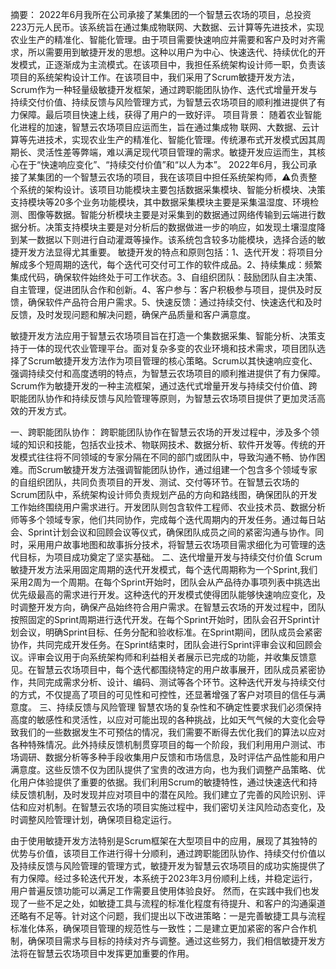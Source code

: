 摘要：
  2022年6月我所在公司承接了某集团的一个智慧云农场的项目，总投资223万元人民币。该系统旨在通过集成物联网、大数据、云计算等先进技术，实现农业生产的精准化、智能化管理。由于项目需要快速响应并需要和客户及时对齐需求，所以需要用到敏捷开发的思想。这种以用户为中心、快速迭代、持续优化的开发模式，正逐渐成为主流模式。在该项目中，我担任系统架构设计师一职，负责该项目的系统架构设计工作。在该项目中，我们采用了Scrum敏捷开发方法，Scrum作为一种轻量级敏捷开发框架，通过跨职能团队协作、迭代式增量开发与持续交付价值、持续反馈与风险管理方式，为智慧云农场项目的顺利推进提供了有力保障。最后项目快速上线，获得了用户的一致好评。
项目背景：
  随着农业智能化进程的加速，智慧云农场项目应运而生，旨在通过集成物
  联网、大数据、云计算等先进技术，实现农业生产的精准化、智能化管理。传统瀑布式开发模式因其周期长、灵活性差等弊端，难以满足现代项目管理的需求。敏捷开发应运而生，其核心在于“快速响应变化”、“持续交付价值”和“以人为本”。
  2022年6月，我公司承接了某集团的一个智慧云农场的项目，我在该项目中担任系统架构师，⚠️负责整个系统的架构设计。该项目功能模块主要包括数据采集模块、智能分析模块、决策支持模块等20多个业务功能模块，其中数据采集模块主要是采集温湿度、环境检测、图像等数据。智能分析模块主要是对采集到的数据通过网络传输到云端进行数据分析。决策支持模块主要是对分析后的数据做进一步的响应，如发现土壤湿度降到某一数据以下则进行自动灌溉等操作。该系统包含较多功能模块，选择合适的敏捷开发方法显得尤其重要。
  敏捷开发的特点和原则包括：1、迭代开发：将项目分解成多个短周期的迭代，每个迭代可交付可工作的软件成品。2、持续集成：频繁集成代码，确保软件始终处于可工作状态。3、自组织团队：鼓励团队自主决策、自主管理，促进团队合作和创新。4、客户参与：客户积极参与项目，提供及时反馈，确保软件产品符合用户需求。5、快速反馈：通过持续交付、快速迭代和及时反馈，及时发现问题和解决问题，确保产品质量和客户满意度。

  敏捷开发方法应用于智慧云农场项目旨在打造一个集数据采集、智能分析、决策支持于一体的现代农业管理平台。面对复杂多变的农业环境和技术需求，项目团队选择了Scrum敏捷开发方法作为项目管理的核心策略。Scrum以其快速响应变化、强调持续交付和高度透明的特点，为智慧云农场项目的顺利推进提供了有力保障。Scrum作为敏捷开发的一种主流框架，通过迭代式增量开发与持续交付价值、跨职能团队协作和持续反馈与风险管理等原则，为智慧云农场项目提供了更加灵活高效的开发方式。

一、跨职能团队协作：
  跨职能团队协作在智慧云农场的开发过程中，涉及多个领域的知识和技能，包括农业技术、物联网技术、数据分析、软件开发等。传统的开发模式往往将不同领域的专家分隔在不同的部门或团队中，导致沟通不畅、协作困难。而Scrum敏捷开发方法强调智能团队协作，通过组建一个包含多个领域专家的自组织团队，共同负责项目的开发、测试、交付等环节。在智慧云农场的Scrum团队中，系统架构设计师负责规划产品的方向和路线图，确保团队的开发工作始终围绕用户需求进行。开发团队则包含软件工程师、农业技术员、数据分析师等多个领域专家，他们共同协作，完成每个迭代周期内的开发任务。通过每日站会、Sprint计划会议和回顾会议等仪式，确保团队成员之间的紧密沟通与协作。同时，采用用户故事地图和故事拆分技术，将智慧云农场项目需求细化为可管理的迭代目标，为项目成功奠定了坚实基础。
二、迭代增量开发与持续交付价值
  Scrum敏捷开发方法采用固定周期的迭代开发模式，每个迭代周期称为一个Sprint,我们采用2周为一个周期。在每个Sprint开始时，团队会从产品待办事项列表中挑选出优先级最高的需求进行开发。这种迭代的开发模式使得团队能够快速响应变化，及时调整开发方向，确保产品始终符合用户需求。在智慧云农场的开发过程中，团队按照固定的Sprint周期进行迭代开发。在每个Sprint开始时，团队会召开Sprint计划会议，明确Sprint目标、任务分配和验收标准。在Sprint期间，团队成员会紧密协作，共同完成开发任务。在Sprint结束时，团队会进行Sprint评审会议和回顾会议。评审会议用于向系统架构师和利益相关者展示已完成的功能，并收集反馈意见。在智慧云农场项目中，每个迭代都围绕特定的用户故事展开，团队成员紧密协作，共同完成需求分析、设计、编码、测试等各个环节。这种迭代开发与持续交付的方式，不仅提高了项目的可见性和可控性，还显著增强了客户对项目的信任与满意度。
三、持续反馈与风险管理
  智慧农场的复杂性和不确定性要求我们必须保持高度的敏感性和灵活性，以应对可能出现的各种挑战，比如天气气候的大变化会导致我们的一些数据发生不可预估的情况，我们需要不断得去优化我们的算法以应对各种特殊情况。此外持续反馈机制贯穿项目的每一个阶段，我们利用用户测试、市场调研、数据分析等多种手段收集用户反馈和市场信息，及时评估产品性能和用户满意度。这些反馈不仅为团队提供了宝贵的改进方向，也为我们调整产品策略、优化用户体验提供了重要的依据。我们利用Scrum的敏捷特性，通过快速迭代和持续反馈机制，及时发现并应对项目中的潜在风险。我们建立了完善的风险识别、评估和应对机制。在智慧云农场的项目实施过程中，我们密切关注风险动态变化，及时调整风险管理计划，确保项目稳定运行。

  由于使用敏捷开发方法特别是Scrum框架在大型项目中的应用，展现了其独特的优势与价值，该项目工作进行得十分顺利，通过跨职能团队协作、持续交付价值以及持续反馈与风险管理的管理方式，敏捷开发为智慧云农场项目的成功实施提供了有力保障。经过多轮迭代开发，本系统于2023年3月份顺利上线，并稳定运行，用户普遍反馈功能可以满足工作需要且使用体验良好。
  然而，在实践中我们也发现了一些不足之处，如敏捷工具与流程的标准化程度有待提升、和客户的沟通渠道还略有不足等。针对这个问题，我们提出以下改进策略：一是完善敏捷工具与流程标准化体系，确保项目管理的规范性与一致性；二是建立更加紧密的客户合作机制，确保项目需求与目标的持续对齐与调整。通过这些努力，我们相信敏捷开发方法将在智慧云农场项目中发挥更加重要的作用。